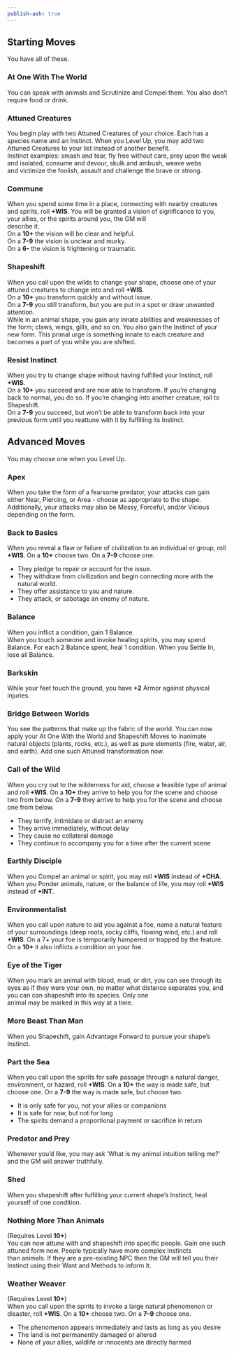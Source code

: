 ```yaml
---  
publish-ash: true  
---  
```

## Starting Moves   
You have all of these.  
  
### At One With The World  
You can speak with animals and Scrutinize and Compel them. You also don’t require food or drink.  
### Attuned Creatures  
You begin play with two Attuned Creatures of your choice. Each has a species name and an Instinct. When you Level Up, you may add two  
Attuned Creatures to your list instead of another benefit.  
Instinct examples: smash and tear, fly free without care, prey upon the weak and isolated, consume and devour, skulk and ambush, weave webs  
and victimize the foolish, assault and challenge the brave or strong.  
### Commune  
<span class="move-trigger">When you spend some time in a place,</span> connecting with nearby creatures and spirits, roll **+WIS**. You will be granted a vision of significance to you, your allies, or the spirits around you, the GM will  
describe it.  
On a **10+** the vision will be clear and helpful.  
On a **7-9** the vision is unclear and murky.  
On a **6-** the vision is frightening or traumatic.  
### Shapeshift  
<span class="move-trigger">When you call upon the wilds to change your shape,</span> choose one of your attuned creatures to change into and roll **+WIS**.  
On a **10+** you transform quickly and without issue.  
On a **7-9** you still transform, but you are put in a spot or draw unwanted attention.  
While in an animal shape, you gain any innate abilities and weaknesses of the form; claws, wings, gills, and so on. You also gain the Instinct of your new form. This primal urge is something innate to each creature and becomes a part of you while you are shifted.  
### Resist Instinct  
<span class="move-trigger">When you try to change shape without having fulfilled your Instinct,</span> roll **+WIS**.  
On a **10+** you succeed and are now able to transform. If you’re changing back to normal, you do so. If you’re changing into another creature, roll to Shapeshift.  
On a **7-9** you succeed, but won’t be able to transform back into your  
previous form until you reattune with it by fulfilling its Instinct.  
  
  
## Advanced Moves   
You may choose one when you Level Up.  
### Apex  
<span class="move-trigger">When you take the form of a fearsome predator,</span> your attacks can gain either Near, Piercing, or Area - choose as appropriate to the shape. Additionally, your attacks may also be Messy, Forceful, and/or Vicious depending on the form.  
### Back to Basics  
<span class="move-trigger">When you reveal a flaw or failure of civilization to an individual or group,</span> roll **+WIS**. On a **10+** choose two. On a **7-9** choose one.  
- They pledge to repair or account for the issue.  
- They withdraw from civilization and begin connecting more with the natural world.  
- They offer assistance to you and nature.  
- They attack, or sabotage an enemy of nature.  
### Balance  
<span class="move-trigger">When you inflict a condition,</span> gain 1 Balance.  
<span class="move-trigger">When you touch someone and invoke healing spirits,</span> you may spend Balance. For each 2 Balance spent, heal 1 condition. When you Settle In, lose all Balance.  
### Barkskin  
While your feet touch the ground, you have **+2** Armor against physical injuries.  
### Bridge Between Worlds  
You see the patterns that make up the fabric of the world. You can now apply your At One With the World and Shapeshift Moves to inanimate natural objects (plants, rocks, etc.), as well as pure elements (fire, water, air, and earth). Add one such Attuned transformation now.  
### Call of the Wild  
<span class="move-trigger">When you cry out to the wilderness for aid,</span> choose a feasible type of animal and roll **+WIS**. On a **10+** they arrive to help you for the scene and choose two from below. On a **7-9** they arrive to help you for the scene and choose one from below.  
- They terrify, intimidate or distract an enemy  
- They arrive immediately, without delay  
- They cause no collateral damage  
- They continue to accompany you for a time after the current scene  
### Earthly Disciple  
<span class="move-trigger">When you Compel an animal or spirit,</span> you may roll **+WIS** instead of **+CHA**. When you Ponder animals, nature, or the balance of life, you may roll **+WIS** instead of **+INT**.  
### Environmentalist  
<span class="move-trigger">When you call upon nature to aid you against a foe,</span> name a natural feature of your surroundings (deep roots, rocky cliffs, flowing wind, etc.) and roll **+WIS**. On a 7+ your foe is temporarily hampered or trapped by the feature. On a **10+** it also inflicts a condition on your foe.  
### Eye of the Tiger  
<span class="move-trigger">When you mark an animal with blood,</span> mud, or dirt, you can see through its eyes as if they were your own, no matter what distance separates you, and you can can shapeshift into its species. Only one  
animal may be marked in this way at a time.  
### More Beast Than Man  
<span class="move-trigger">When you Shapeshift,</span> gain Advantage Forward to pursue your shape’s Instinct.  
### Part the Sea  
<span class="move-trigger">When you call upon the spirits for safe passage through a natural danger,</span> environment, or hazard, roll **+WIS**. On a **10+** the way is made safe, but choose one. On a **7-9** the way is made safe, but choose two.  
- It is only safe for you, not your allies or companions  
- It is safe for now, but not for long  
- The spirits demand a proportional payment or sacrifice in return  
### Predator and Prey  
<span class="move-trigger">Whenever you’d like,</span> you may ask ‘What is my animal intuition telling me?’ and the GM will answer truthfully.  
### Shed  
<span class="move-trigger">When you shapeshift after fulfilling your current shape’s Instinct,</span> heal yourself of one condition.  
### Nothing More Than Animals   
(Requires Level **10+**)  
You can now attune with and shapeshift into specific people. Gain one such attuned form now. People typically have more complex Instincts  
than animals. If they are a pre-existing NPC then the GM will tell you their Instinct using their Want and Methods to inform it.  
### Weather Weaver   
(Requires Level **10+**)  
<span class="move-trigger">When you call upon the spirits to invoke a large natural phenomenon or disaster,</span> roll **+WIS**. On a **10+** choose two. On a **7-9** choose one.  
- The phenomenon appears immediately and lasts as long as you desire  
- The land is not permanently damaged or altered  
- None of your allies, wildlife or innocents are directly harmed